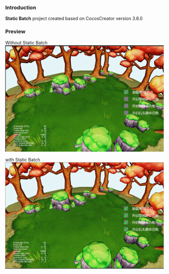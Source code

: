 ### Introduction

**Static Batch** project created based on CocosCreator version 3.6.0

### Preview
Without Static Batch
![image](../../../image/202204/2022042803.png)

with Static Batch
![image](../../../image/202204/2022042804.png)
